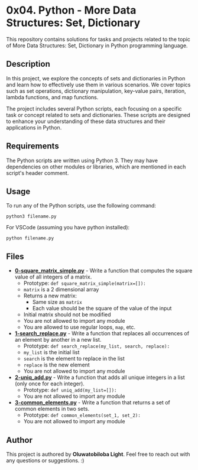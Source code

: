 # 0x04. Python - More Data Structures: Set, Dictionary
This repository contains solutions for tasks and projects related to the topic of More Data Structures: Set, Dictionary in Python programming language.

## Description
In this project, we explore the concepts of sets and dictionaries in Python and learn how to effectively use them in various scenarios. We cover topics such as set operations, dictionary manipulation, key-value pairs, iteration, lambda functions, and map functions.

The project includes several Python scripts, each focusing on a specific task or concept related to sets and dictionaries. These scripts are designed to enhance your understanding of these data structures and their applications in Python.

## Requirements
The Python scripts are written using Python 3. They may have dependencies on other modules or libraries, which are mentioned in each script's header comment.

## Usage
To run any of the Python scripts, use the following command:
```
python3 filename.py
```
For VSCode (assuming you have python installed):
```
python filename.py
```

## Files
* **[0-square_matrix_simple.py](./0-square_matrix_simple.py)** - Write a function that computes the square value of all integers of a matrix.
    * Prototype: `def square_matrix_simple(matrix=[]):`
    * `matrix` is a 2 dimensional array
    * Returns a new matrix:
        * Same size as `matrix`
        * Each value should be the square of the value of the input
    * Initial matrix should not be modified
    * You are not allowed to import any module
    * You are allowed to use regular loops, `map`, etc.
* **[1-search_replace.py](./1-search_replace.py)** - Write a function that replaces all occurrences of an element by another in a new list.
    * Prototype: `def search_replace(my_list, search, replace):`
    * `my_list` is the initial list
    * `search` is the element to replace in the list
    * `replace` is the new element
    * You are not allowed to import any module
* **[2-uniq_add.py](./2-uniq_add.py)** - Write a function that adds all unique integers in a list (only once for each integer).
    * Prototype: `def uniq_add(my_list=[]):`
    * You are not allowed to import any module
* **[3-common_elements.py](./3-common_elements.py)** - Write a function that returns a set of common elements in two sets.
    * Prototype: `def common_elements(set_1, set_2):`
    * You are not allowed to import any module

## Author
This project is authored by **Oluwatobiloba Light**. Feel free to reach out with any questions or suggestions. :)